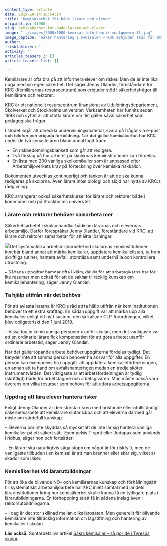 ```yaml
---
content_type: article
date: 2019-10-14T16:54:14
title: 'Kemisäkerhet för både lärare och elever'
original_id: 41980
slug: kemisakerhet-for-bade-larare-och-elever
image: "../images/2000x1000-kemisal-foto-henrik-montgomery-tt.jpg"
image_caption: 'Säker hantering i kemisalen – KRC erbjuder stöd för att skapa en innehållsrik och säker undervisning för elever i grundskolan och på gymnasiet. '
author: 
friskfaktorer: ''
activity: ''
articles_teasers_2: []
article-teasers-list: []

---
```


Kemilärare är ofta bra på att informera elever om risker. Men de är inte lika noga med sin egen säkerhet. Det säger Jenny Olander, föreståndare för KRC (Kemilärarnas resurscentrum) som erbjuder stöd i säkerhetsfrågor till kemilärare och rektorer.

KRC är ett nationellt resurscentrum finansierat av Utbildningsdepartement, Skolverket och Stockholms universitet. Verksamheten har funnits sedan 1993 och syftet är att stötta lärare när det gäller såväl säkerhet som pedagogiska frågor.

I stödet ingår att utveckla undervisningsmaterial, svara på frågor via e-post och telefon och erbjuda fortbildning. När det gäller kemisäkerhet har KRC under de två senaste åren bland annat tagit fram:

*   En riskbedömningsblankett som går att redigera.
*   Två förslag på hur arbetet på skolornas kemiinstitutioner kan fördelas.
*   En lista med 200 vanliga skolkemikalier som är anpassad efter Arbetsmiljöverkets krav på förteckning över kemiska riskkällor.

Dokumenten utvecklas kontinuerligt och tanken är att de ska kunna redigeras på skolorna. Även lärare inom biologi och slöjd har nytta av KRC:s rådgivning.

KRC arrangerar också säkerhetskurser för lärare och rektorer både i kommuner och på Stockholms universitet.

### Lärare och rektorer behöver samarbeta mer

Säkerhetsarbetet i skolan handlar både om lärarnas och elevernas arbetsmiljö. Därför förespråkar Jenny Olander, föreståndare vid KRC, att lärare och rektorer samarbetar för att hitta lösningar.

[![](https://www.suntarbetsliv.se/wp-content/uploads/2019/10/200x220-jenny-olander-3.jpg)](https://www.suntarbetsliv.se/wp-content/uploads/2019/10/200x220-jenny-olander-3.jpg)Det systematiska arbetsmiljöarbetet vid skolornas kemiinstitutioner innebär bland annat att märka kemikalier, uppdatera kemikalielistan, ta fram skriftliga rutiner, hantera avfall, storstäda samt underhålla och kontrollera utrustning.

– Sådana uppgifter hamnar ofta i kläm, delvis för att arbetsgivarna har för lite resurser men också för att de saknar tillräcklig kunskap om kemikaliehantering, säger Jenny Olander.

### Ta hjälp utifrån när det behövs

För att avlasta lärarna är KRC:s råd att ta hjälp utifrån när kemiinstitutionen behöver ta ett extra krafttag. En sådan uppgift var att märka upp alla kemikalier enligt ett nytt system, den så kallade CLP-förordningen, vilket blev obligatoriskt den 1 juni 2019.

– Vissa tog in kemikunniga personer utanför skolan, men det vanligaste var att en ordinarie lärare fick kompensation för att göra arbetet utanför ordinarie arbetstid, säger Jenny Olander.

När det gäller löpande arbete behöver uppgifterna fördelas tydligt. Det betyder inte att samma person behöver ha ansvar för alla uppgifter. En person kan exempelvis ha i uppgift  att uppdatera kemikalieförteckningen, en annan att ta hand om avfallshanteringen medan en tredje sköter instrumentvården. Det viktigaste är att arbetsfördelningen är tydlig (skriftligt) både för arbetstagare och arbetsgivaren. Man måste också vara överens om vilka resurser som behövs för att utföra arbetsuppgifterna.

### Uppdrag att lära elever hantera risker

Enligt Jenny Olander är den största risken med bristande eller ofullständigt säkerhetsarbete att kemilärare slutar labba och att eleverna därmed går miste om värdefull kunskap.

– Eleverna bör inte skyddas så mycket att de inte lär sig hantera vanliga kemikalier på ett säkert sätt. Exempelvis T-sprit eller Jodopax som används i ridhus, säger hon och fortsätter:

– En lärare ska naturligtvis säga stopp om något är för riskfyllt, men de vanligaste tillbuden i en kemisal är att man bränner eller skär sig, vilket är skador som läker.

### Kemisäkerhet vid lärarutbildningar

För att öka de blivande NO- och kemilärarnas kunskap och förhållningsätt till systematiskt arbetsmiljöarbete har KRC inlett samtal med landets lärarinstitutioner kring hur kemisäkerhet skulle kunna få en tydligare plats i lärarutbildningarna. En förhoppning är att få in sådana inslag även i rektorsutbildningarna.

– I dag är det stor skillnad mellan olika lärosäten. Men generellt får blivande kemilärare inte tillräcklig information om lagstiftning och hantering av kemikalier i skolan.

**Läs också:** Suntarbetslivs artikel [Säkra kemisalar – så gör de i Tyresös skolor](https://www.suntarbetsliv.se/artiklar/fysisk-arbetsmiljo/sakra-kemisalar-sa-gor-man-i-tyresos-skolor/)

